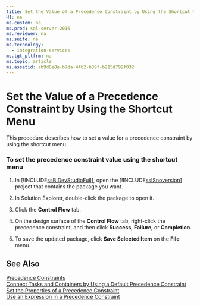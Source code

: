 ```yaml
---
title: Set the Value of a Precedence Constraint by Using the Shortcut Menu
H1: na
ms.custom: na
ms.prod: sql-server-2016
ms.reviewer: na
ms.suite: na
ms.technology: 
  - integration-services
ms.tgt_pltfrm: na
ms.topic: article
ms.assetid: ab9d8e8e-b7da-44b2-b89f-b215d799f032
---
```

# Set the Value of a Precedence Constraint by Using the Shortcut Menu
  This procedure describes how to set a value for a precedence constraint by using the shortcut menu.  
  
### To set the precedence constraint value using the shortcut menu  
  
1.  In [!INCLUDE[ssBIDevStudioFull](../../Token/Other/ssBIDevStudioFull_md.md)], open the [!INCLUDE[ssISnoversion](../../Token/Other/ssISnoversion_md.md)] project that contains the package you want.  
  
2.  In Solution Explorer, double\-click the package to open it.  
  
3.  Click the **Control Flow** tab.  
  
4.  On the design surface of the **Control Flow** tab, right\-click the precedence constraint, and then click **Success**, **Failure**, or **Completion**.  
  
5.  To save the updated package, click **Save Selected Item** on the **File** menu.  
  
## See Also  
 [Precedence Constraints](../../Topics/TopicNameNotContainA/Precedence-Constraints.md)   
 [Connect Tasks and Containers by Using a Default Precedence Constraint](../../Topics/TopicNameContainA/Connect-Tasks-and-Containers-by-Using-a-Default-Precedence-Constraint.md)   
 [Set the Properties of a Precedence Constraint](../../Topics/TopicNameContainA/Set-the-Properties-of-a-Precedence-Constraint.md)   
 [Use an Expression in a Precedence Constraint](../../Topics/TopicNameContainA/Use-an-Expression-in-a-Precedence-Constraint.md)  
  
  